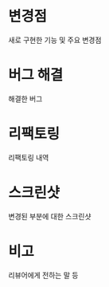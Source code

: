 # 변경점
 새로 구현한 기능 및 주요 변경점
 
# 버그 해결
 해결한 버그
 
# 리팩토링
 리팩토링 내역
 
# 스크린샷
 변경된 부분에 대한 스크린샷
 
# 비고
 리뷰어에게 전하는 말 등

